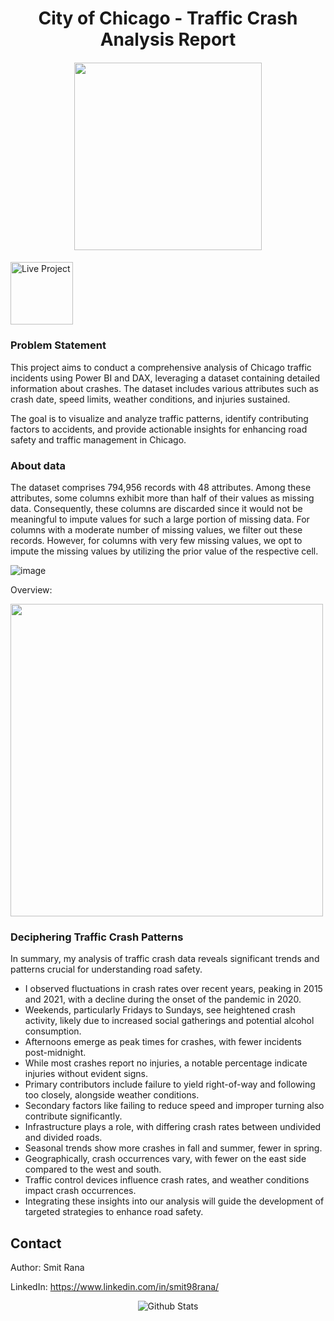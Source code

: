 <h1 align="center"> City of Chicago - Traffic Crash Analysis Report </h1>

####

<p align="center">
  <img src="https://github.com/gentallman/Traffic_Crash_Chicago/assets/78334851/057e9d4c-98eb-4575-8f5e-d0ea675a2b6f" width="300">
</p>

####

<a href="https://app.powerbi.com/view?r=eyJrIjoiNmZmMmFhZWEtYTAyMy00ZGY2LTg5N2MtYWIyNzVkZTk0ZDAzIiwidCI6IjNmMTcwMmFmLTNmNGUtNDk1ZS04YzhiLTEzNzIxZjM5YjFiMCJ9">
  <img src="https://github.com/gentallman/Retail-Supply-Chain-Operations-Management/assets/78334851/ed21a0ff-f400-4a4d-9a6c-80c76bf137e7" alt="Live Project" width="100">
</a>

####

### Problem Statement

This project aims to conduct a comprehensive analysis of Chicago traffic incidents using Power BI and DAX, leveraging a dataset containing detailed information about crashes. The dataset includes various attributes such as crash date, speed limits, weather conditions, and injuries sustained. 

The goal is to visualize and analyze traffic patterns, identify contributing factors to accidents, and provide actionable insights for enhancing road safety and traffic management in Chicago.

### About data

The dataset comprises 794,956 records with 48 attributes. Among these attributes, some columns exhibit more than half of their values as missing data. Consequently, these columns are discarded since it would not be meaningful to impute values for such a large portion of missing data. 
For columns with a moderate number of missing values, we filter out these records. 
However, for columns with very few missing values, we opt to impute the missing values by utilizing the prior value of the respective cell.

![image](https://github.com/gentallman/Traffic_Crash_Chicago/assets/78334851/0ca2f4ae-a8bc-4630-8a8d-3875d2cd695c)

Overview:

<p align="left">
  <img src="https://github.com/gentallman/Traffic_Crash_Chicago/assets/78334851/be9e1503-4229-444e-b7cc-26929f1fcdeb" width="500">
</p>

### Deciphering Traffic Crash Patterns
In summary, my analysis of traffic crash data reveals significant trends and patterns crucial for understanding road safety. 
- I observed fluctuations in crash rates over recent years, peaking in 2015 and 2021, with a decline during the onset of the pandemic in 2020.
- Weekends, particularly Fridays to Sundays, see heightened crash activity, likely due to increased social gatherings and potential alcohol consumption.
- Afternoons emerge as peak times for crashes, with fewer incidents post-midnight.
- While most crashes report no injuries, a notable percentage indicate injuries without evident signs.
- Primary contributors include failure to yield right-of-way and following too closely, alongside weather conditions.
- Secondary factors like failing to reduce speed and improper turning also contribute significantly.
- Infrastructure plays a role, with differing crash rates between undivided and divided roads.
- Seasonal trends show more crashes in fall and summer, fewer in spring.
- Geographically, crash occurrences vary, with fewer on the east side compared to the west and south.
- Traffic control devices influence crash rates, and weather conditions impact crash occurrences.
- Integrating these insights into our analysis will guide the development of targeted strategies to enhance road safety.


## Contact

Author: Smit Rana

LinkedIn: https://www.linkedin.com/in/smit98rana/

<p align="center">
        <img src="https://raw.githubusercontent.com/mayhemantt/mayhemantt/Update/svg/Bottom.svg" alt="Github Stats" />
</p>

